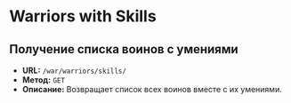 # Warriors with Skills

## Получение списка воинов с умениями

- **URL:** `/war/warriors/skills/`
- **Метод:** `GET`
- **Описание:** Возвращает список всех воинов вместе с их умениями.
